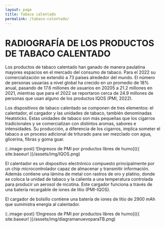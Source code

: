 ```yaml
---
layout: page
title: Tabaco calentado
permalink: /tabaco-calentado/
---
```

# RADIOGRAFÍA DE LOS PRODUCTOS DE TABACO CALENTADO

Los productos de tabaco calentado han ganado de manera paulatina mayores espacios en el mercado del consumo de tabaco. Para el 2022 su comercialización se extendió a 73 países alrededor del mundo. El número de personas usuarias a nivel global ha crecido en un promedio de 18% anual, pasando de 17.6 millones de usuarios en 20205 a 21.2 millones en 2021, mientras que para el 2022 se reportaron cerca de 24.9 millones de personas que usan alguno de los productos IQOS (PMI, 2022).

Los dispositivos de tabaco calentado se componen de tres elementos: el calentador, el cargador y las unidades de tabaco, también denominadas Heatsticks. Estas unidades de tabaco son más pequeñas que
los cigarros tradicionales y se comercializan con distintos aromas, sabores e intensidades. Su producción, a diferencia de los cigarros, implica someter el tabaco a un proceso adicional de triturado para ser mezclado con agua, glicerina, fibras y goma guar.


{:.image-post}
![Ingresos de PMI por productos libres de humo]({{ site.baseurl }}/assets/img/IQOS.png)


El calentador es un dispositivo electrónico compuesto principalmente por un chip microcontrolador capaz de almacenar y transmitir información. Además contiene una lámina de metal con rastros de oro y platino, donde se coloca la unidad de tabaco y la calienta a una temperatura controlada para producir un aerosol de nicotina. Este cargador funciona a través de una batería recargable de iones de litio (PMI-IQOS).

El cargador de bolsillo contiene una batería de iones de litio de 2900 mAh que suministra energía al calentador.

{:.image-post}
![Ingresos de PMI por productos libres de humo]({{ site.baseurl }}/assets/img/diagramanuevoparaTB.png)

